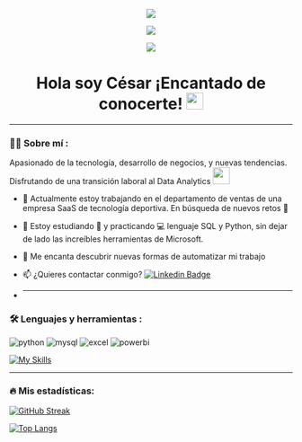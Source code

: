 <p align='center'> <div id="header" align="center">
<img src="https://capsule-render.vercel.app/api?type=waving&height=250&color=gradient&text=Cesar%20Orozco&textBg=false&fontSize=35&fontAlign=23&fontAlignY=26&desc=Data%20Analyst/Sales&descSize=25&descAlign=82&descAlignY=67&reversal=true&rotate=0"/> 
</p>
  
[![](https://img.shields.io/badge/LinkedIn-0077B5?style=for-the-badge&logo=linkedin&logoColor=white)](https://www.linkedin.com/in/ceorozco92/)

![](https://komarev.com/ghpvc/?username=ceoroz9&color=brightgreen&style=plastic)

<h1>
  Hola soy César ¡Encantado de conocerte!
  <img decoding="async" src="https://media.giphy.com/media/hvRJCLFzcasrR4ia7z/giphy.gif" width="30px"/>
</h1>

---
 <div id="header" align="left">

### :man_technologist: Sobre mí :
Apasionado de la tecnología, desarrollo de negocios, y nuevas tendencias. Disfrutando de una transición laboral al Data Analytics <img decoding="async" src="https://media.giphy.com/media/WUlplcMpOCEmTGBtBW/giphy.gif" width="30">

* :telescope: Actualmente estoy trabajando en el departamento de ventas de una empresa SaaS de tecnología deportiva. En búsqueda de nuevos retos :muscle:

* :seedling: Estoy estudiando :blue_book: y practicando :computer: lenguaje SQL y Python, sin dejar de lado las increíbles herramientas de Microsoft.

* :heartbeat: Me encanta descubrir nuevas formas de automatizar mi trabajo

* :mailbox: ¿Quieres contactar conmigo? [![Linkedin Badge](https://img.shields.io/badge/-César-blue?style=flat&logo=Linkedin&logoColor=white)](https://www.linkedin.com/in/ceorozco92/)

* ---

### :hammer_and_wrench: Lenguajes y herramientas :
<div id="header" align="left">
    <img decoding="async" src="https://img.shields.io/badge/Python-3776AB?style=for-the-badge&logo=python&logoColor=white" alt="python"/>
  </a>
    <img decoding="async" src="https://img.shields.io/badge/MySQL-6DB33F?style=for-the-badge&logo=mysql&logoColor=white" alt="mysql"/>
  </a>
 <img decoding="async" src="https://img.shields.io/badge/Microsoft_Excel-217346?style=for-the-badge&logo=microsoft-excel&logoColor=white" alt="excel"/>
  </a>
 <img decoding="async" src="https://img.shields.io/badge/Power_BI-FFBE00?style=for-the-badge&logo=Power-BI&logoColor=white" alt="powerbi"/>

<div id="header" align="left">
  
   [![My Skills](https://skillicons.dev/icons?i=apollo,aws,apple,github,azure,aiscript,gmail,discord,notion,html,ai,linkedin,ps,vscode)](https://skillicons.dev)

</div>

  ---

### :fire: Mis estadísticas:
[![GitHub Streak](http://github-readme-streak-stats.herokuapp.com?user=ceoroz9&theme=dark&background=000000)](https://git.io/streak-stats)

[![Top Langs](https://github-readme-stats.vercel.app/api/top-langs/?username=ceoroz9&layout=compact&theme=vision-friendly-dark)](https://github.com/anuraghazra/github-readme-stats)
  </a>

</div>

